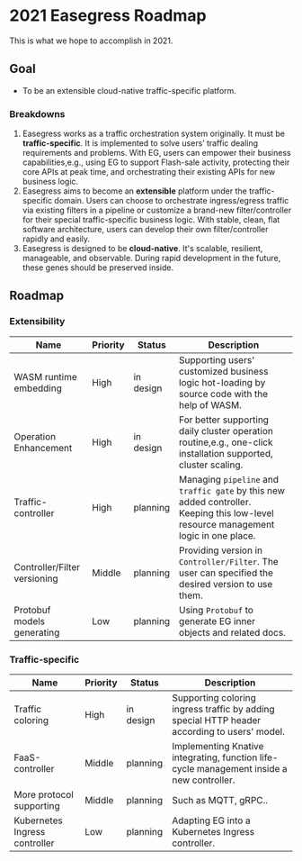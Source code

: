 # 2021 Easegress Roadmap
This is what we hope to accomplish in 2021.

## Goal
* To be an extensible cloud-native traffic-specific platform.

### Breakdowns
1. Easegress works as a traffic orchestration system originally. It must be **traffic-specific**. It is implemented to solve users’ traffic dealing requirements and problems. With EG, users can empower their business capabilities,e.g., using EG to support Flash-sale activity, protecting their core APIs at peak time, and orchestrating their existing APIs for new business logic.
2. Easegress aims to become an **extensible** platform under the traffic-specific domain. Users can choose to orchestrate ingress/egress traffic via existing filters in a pipeline or customize a brand-new filter/controller for their special traffic-specific business logic. With stable, clean, flat software architecture, users can develop their own filter/controller rapidly and easily. 
3. Easegress is designed to be **cloud-native**. It's scalable, resilient, manageable, and observable. During rapid development in the future, these genes should be preserved inside.

## Roadmap 
### Extensibility

| Name                         | Priority | Status    | Description                                                                                                                         |
| ---------------------------- | -------- | --------- | ----------------------------------------------------------------------------------------------------------------------------------- |
| WASM runtime embedding       | High     | in design | Supporting users' customized business logic hot-loading by source code with the help of  WASM.                                      |
| Operation Enhancement        | High     | in design | For better supporting daily cluster operation routine,e.g., one-click installation supported, cluster scaling.                      |
| Traffic-controller           | High     | planning  | Managing `pipeline` and `traffic gate` by this new added controller. Keeping this low-level resource management logic in one place. |
| Controller/Filter versioning | Middle   | planning  | Providing version in `Controller/Filter`. The user can specified the desired version to use them.                                   |
| Protobuf models generating   | Low      | planning  | Using `Protobuf` to generate EG inner objects and related docs.                                                                     |



###  Traffic-specific

| Name                          | Priority | Status    | Description                                                                                  |
| ----------------------------- | -------- | --------- | -------------------------------------------------------------------------------------------- |
| Traffic coloring              | High     | in design | Supporting coloring ingress traffic by adding special HTTP header according to users' model. |
| FaaS-controller               | Middle   | planning  | Implementing Knative integrating, function life-cycle management inside a new controller.    |
| More protocol supporting      | Middle   | planning  | Such as MQTT, gRPC..                                                                         |
| Kubernetes Ingress controller | Low      | planning  | Adapting EG into a Kubernetes Ingress controller.                                            |
